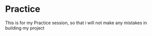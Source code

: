 # Practice
This is for my Practice session, so that i will not make any mistakes in building my project
